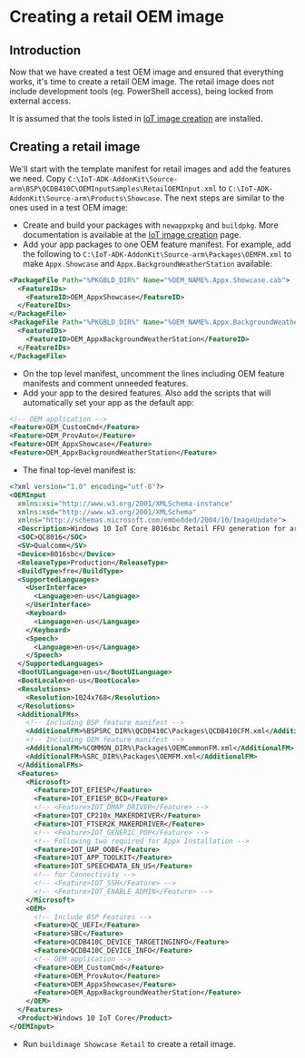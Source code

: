 ---
---
# Creating a retail OEM image

## Introduction

Now that we have created a test OEM image and ensured that everything works, it's time to create a retail OEM image. The retail image does not include development tools (eg. PowerShell access), being locked from external access.

It is assumed that the tools listed in [IoT image creation](../README.md) are installed.

## Creating a retail image

We'll start with the template manifest for retail images and add the features we need. Copy `C:\IoT-ADK-AddonKit\Source-arm\BSP\QCDB410C\OEMInputSamples\RetailOEMInput.xml` to `C:\IoT-ADK-AddonKit\Source-arm\Products\Showcase`. The next steps are similar to the ones used in a test OEM image:

* Create and build your packages with `newappxpkg` and `buildpkg`. More documentation is available at the [IoT image creation](../README.md) page.
* Add your app packages to one OEM feature manifest. For example, add the following to `C:\IoT-ADK-AddonKit\Source-arm\Packages\OEMFM.xml` to make `Appx.Showcase` and `Appx.BackgroundWeatherStation` available:

```xml
<PackageFile Path="%PKGBLD_DIR%" Name="%OEM_NAME%.Appx.Showcase.cab">
  <FeatureIDs>
    <FeatureID>OEM_AppxShowcase</FeatureID>
  </FeatureIDs>
</PackageFile>
<PackageFile Path="%PKGBLD_DIR%" Name="%OEM_NAME%.Appx.BackgroundWeatherStation.cab">
  <FeatureIDs>
    <FeatureID>OEM_AppxBackgroundWeatherStation</FeatureID>
  </FeatureIDs>
</PackageFile>
```

* On the top level manifest, uncomment the lines including OEM feature manifests and comment unneeded features.
* Add your app to the desired features. Also add the scripts that will automatically set your app as the default app:

```xml
<!-- OEM application -->
<Feature>OEM_CustomCmd</Feature>
<Feature>OEM_ProvAuto</Feature>
<Feature>OEM_AppxShowcase</Feature>
<Feature>OEM_AppxBackgroundWeatherStation</Feature>
```

* The final top-level manifest is:

```xml
<?xml version="1.0" encoding="utf-8"?>
<OEMInput
  xmlns:xsi="http://www.w3.org/2001/XMLSchema-instance"
  xmlns:xsd="http://www.w3.org/2001/XMLSchema"
  xmlns="http://schemas.microsoft.com/embedded/2004/10/ImageUpdate">
  <Description>Windows 10 IoT Core 8016sbc Retail FFU generation for arm.fre with build number 20150812-1709 by wesign</Description>
  <SOC>QC8016</SOC>
  <SV>Qualcomm</SV>
  <Device>8016sbc</Device>
  <ReleaseType>Production</ReleaseType>
  <BuildType>fre</BuildType>
  <SupportedLanguages>
    <UserInterface>
      <Language>en-us</Language>
    </UserInterface>
    <Keyboard>
      <Language>en-us</Language>
    </Keyboard>
    <Speech>
      <Language>en-us</Language>
    </Speech>
  </SupportedLanguages>
  <BootUILanguage>en-us</BootUILanguage>
  <BootLocale>en-us</BootLocale>
  <Resolutions>
    <Resolution>1024x768</Resolution>
  </Resolutions>
  <AdditionalFMs>
    <!-- Including BSP feature manifest -->
    <AdditionalFM>%BSPSRC_DIR%\QCDB410C\Packages\QCDB410CFM.xml</AdditionalFM>
    <!-- Including OEM feature manifest -->
    <AdditionalFM>%COMMON_DIR%\Packages\OEMCommonFM.xml</AdditionalFM>
    <AdditionalFM>%SRC_DIR%\Packages\OEMFM.xml</AdditionalFM>
  </AdditionalFMs>
  <Features>
    <Microsoft>
      <Feature>IOT_EFIESP</Feature>
      <Feature>IOT_EFIESP_BCD</Feature>
      <!-- <Feature>IOT_DMAP_DRIVER</Feature> -->
      <Feature>IOT_CP210x_MAKERDRIVER</Feature>
      <Feature>IOT_FTSER2K_MAKERDRIVER</Feature>
      <!-- <Feature>IOT_GENERIC_POP</Feature> -->
      <!-- Following two required for Appx Installation -->
      <Feature>IOT_UAP_OOBE</Feature>
      <Feature>IOT_APP_TOOLKIT</Feature>
      <Feature>IOT_SPEECHDATA_EN_US</Feature>
      <!-- for Connectivity -->
      <!-- <Feature>IOT_SSH</Feature> -->
      <!-- <Feature>IOT_ENABLE_ADMIN</Feature> -->
    </Microsoft>
    <OEM>
      <!-- Include BSP Features -->
      <Feature>QC_UEFI</Feature>
      <Feature>SBC</Feature>
      <Feature>QCDB410C_DEVICE_TARGETINGINFO</Feature>
      <Feature>QCDB410C_DEVICE_INFO</Feature>
      <!-- OEM application -->
      <Feature>OEM_CustomCmd</Feature>
      <Feature>OEM_ProvAuto</Feature>
      <Feature>OEM_AppxShowcase</Feature>
      <Feature>OEM_AppxBackgroundWeatherStation</Feature>
    </OEM>
  </Features>
  <Product>Windows 10 IoT Core</Product>
</OEMInput>
```

* Run `buildimage Showcase Retail` to create a retail image.
